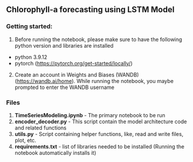 ## Chlorophyll-a forecasting using LSTM Model

### Getting started:

1. Before running the notebook, please make sure to have the following python version and libraries are installed <br>
- python 3.9.12
- pytorch (https://pytorch.org/get-started/locally/)

2. Create an account in Weights and Biases (WANDB) (https://wandb.ai/home). While running the notebook, you maybe prompted to enter the WANDB username

### Files

1. **TimeSeriesModeling.ipynb** - The primary notebook to be run
2. **encoder_decoder.py** - This script contain the model architecture code and related functions
3. **utils.py** - Script containing helper functions, like, read and write files, plot, etc.
4. **requirements.txt** - list of libraries needed to be installed (Running the notebook automatically installs it)
